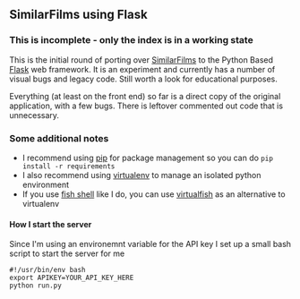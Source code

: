 ## SimilarFilms using Flask

### This is incomplete - only the index is in a working state

This is the initial round of porting over [SimilarFilms](https://github.com/willsonsmith/similarfilms) to the Python Based [Flask](http://flask.pocoo.org) web framework. It is an experiment and currently has a number of visual bugs and legacy code. Still worth a look for educational purposes.

Everything (at least on the front end) so far is a direct copy of the original application, with a few bugs. There is leftover commented out code that is unnecessary.

### Some additional notes

- I recommend using [pip](https://pip.pypa.io/en/stable/) for package management so you can do `pip install -r requirements`
- I also recommend using [virtualenv](https://virtualenv.pypa.io/en/latest/) to manage an isolated python environment
- If you use [fish shell](https://fishshell.com) like I do, you can use [virtualfish](https://github.com/adambrenecki/virtualfish) as an alternative to virtualenv

#### How I start the server

Since I'm using an environemnt variable for the API key I set up a small bash script to start the server for me
```
#!/usr/bin/env bash
export APIKEY=YOUR_API_KEY_HERE
python run.py
```
